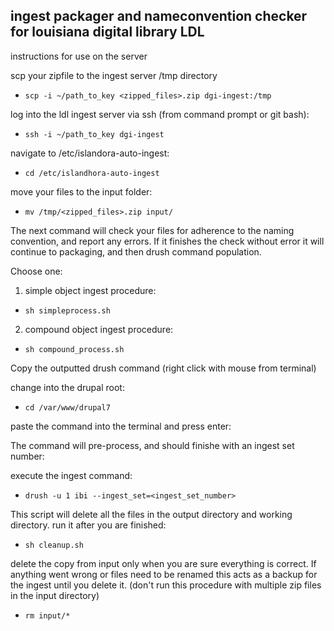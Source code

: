 ## ingest packager and nameconvention checker for louisiana digital library LDL

instructions for use on the server

scp your zipfile to the ingest server /tmp directory

- ```scp -i ~/path_to_key <zipped_files>.zip dgi-ingest:/tmp```

log into the ldl ingest server via ssh (from command prompt or git bash):

- ```ssh -i ~/path_to_key dgi-ingest```

navigate to /etc/islandora-auto-ingest:

- ```cd /etc/islandhora-auto-ingest```

move your files to the input folder:

- ```mv /tmp/<zipped_files>.zip input/```



The next command will check your files for adherence to the naming convention, and report any errors.
If it finishes the check without error it will continue to packaging, and then drush command population.

Choose one:

1.  simple object ingest procedure:

- ```sh simpleprocess.sh```

2.  compound object ingest procedure:

- ```sh compound_process.sh```



Copy the outputted drush command (right click with mouse from terminal)


change into the drupal root:

- ```cd /var/www/drupal7```

paste the command into the terminal and press enter:

The command will pre-process, and should finishe with an ingest set number:

execute the ingest command:

- ```drush -u 1 ibi --ingest_set=<ingest_set_number>```

This script will delete all the files in the output directory and working directory. run it after you are finished:

- ```sh cleanup.sh```

delete the copy from input only when you are sure everything is correct. If anything went wrong or files need to be renamed this acts as a backup for the ingest until you delete it. (don't run this procedure with multiple zip files in the input directory)

- ```rm input/*```





